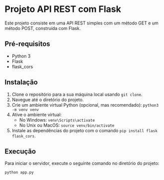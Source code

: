 # Projeto API REST com Flask

Este projeto consiste em uma API REST simples com um método GET e um método POST, construída com Flask.

## Pré-requisitos

- Python 3
- Flask
- flask_cors

## Instalação

1. Clone o repositório para a sua máquina local usando `git clone`.
2. Navegue até o diretório do projeto.
3. Crie um ambiente virtual Python (opcional, mas recomendado): `python3 -m venv venv`
4. Ative o ambiente virtual: 
   - No Windows: `venv\Scripts\activate`
   - No Unix ou MacOS: `source venv/bin/activate`
5. Instale as dependências do projeto com o comando `pip install flask flask_cors`.

## Execução

Para iniciar o servidor, execute o seguinte comando no diretório do projeto:

```bash
python app.py
